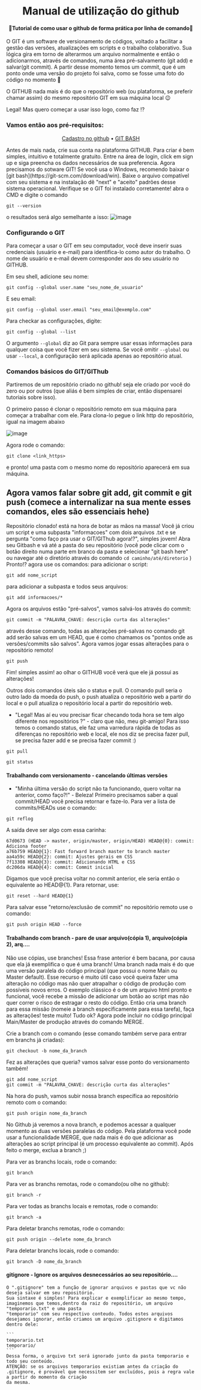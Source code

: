 <h1 align="center">Manual de utilização do github</h1> 
<h4 align="center">🚀Tutorial de como usar o github de forma prática por linha de comando🚀</h4>

<p> 
O GIT é um software de versionamento de códigos, voltado a facilitar a gestão das versões, atualizações em scripts e o trabalho colaborativo.
	Sua lógica gira em torno de alterarmos um arquivo normalmente e então o adicionarmos, através de comandos, numa área pré-salvamento (git add) e salvar(git commit). A partir desse momento temos um commit, que é um ponto onde uma versão do projeto foi salva, como se fosse uma foto do código no momento 📸
  
  O GITHUB nada mais é do que o repositório web (ou plataforma, se preferir chamar assim) do mesmo repositório GIT em sua máquina local 😉
  
  Legal! Mas quero começar a usar isso logo, como faz !?
</p>

<h3>Vamos então aos pré-requisitos: </h3>
<p align="center">
 <a href="#cadastro_no_github">Cadastro no github</a> •
 <a href="#git_bash">GIT BASH</a>
</p>

<p>
   Antes de mais nada, crie sua conta na plataforma GITHUB. Para criar é bem simples, intuitivo e totalmente gratuito. Entre na área de login, click em sign up e siga preencha os dados necessários de sua preferencia.
   Agora precisamos do sotware GIT! Se você usa o Windows, recomendo baixar o [git bash](https://git-scm.com/download/win). Baixe o arquivo compatível com seu sistema e na instalação dê "next" e "aceito" padrões desse sistema operacional.
  Verifique se o GIT foi instalado corretamente! abra o CMD e digite o comando
  
```
git --version
```
 o resultados será algo semelhante a isso:
 ![image](https://user-images.githubusercontent.com/57183317/118011509-7fd92b00-b326-11eb-808a-db4adaeafd26.png)
 </p>
 
<h3>Configurando o GIT </h3>
<p>
	Para começar a usar o GIT em seu computador, você deve inserir suas credenciais (usuário e e-mail) para identifica-lo como autor do trabalho. O nome de usuário e e-mail devem corresponder aos do seu usuário no GITHUB.
	
Em seu shell, adicione seu nome:
```
git config --global user.name "seu_nome_de_usuario"
```
E seu email:
```
git config --global user.email "seu_email@exemplo.com"
```
Para checkar as configurações, digite:
```
git config --global --list
```

O argumento `--global` diz ao Git para sempre usar essas informações para qualquer coisa que você fizer em seu sistema. Se você omitir `--global` ou usar `--local`, a configuração será aplicada apenas ao repositório atual.
</p>

<h3>Comandos básicos do GIT/GIThub </h3>
<p>
Partiremos de um repositório criado no github! seja ele criado por você do zero ou por outros (que aliás é bem simples de criar, então dispensarei tutoriais sobre isso).

O primeiro passo é clonar o repositório remoto em sua máquina para começar a trabalhar com ele. Para clona-lo pegue o link http do repositório, igual na imagem abaixo

![image](https://user-images.githubusercontent.com/57183317/118031490-fa14aa00-b33c-11eb-828b-1f2e0fa532dd.png)

Agora rode o comando:
```
git clone <link_https>
```
e pronto! uma pasta com o mesmo nome do repositório aparecerá em sua máquina.

## Agora vamos falar sobre git add, git commit e git push (comece a internalizar na sua mente esses comandos, eles são essenciais hehe)

Repositório clonado! está na hora de botar as mãos na massa! Você já criou um script e uma subpasta "informacoes" com dois arquivos .txt e se pergunta "como faço pra usar o GIT/GIThub agora!?", simples jovem!
Abra seu Gitbash e vá até a pasta do seu repositório (você pode clicar com o botão direito numa parte em branco da pasta e selecionar "git bash here" ou navegar até o diretório através do comando `cd caminho/até/diretorio` )
Pronto!? agora use os comandos:
para adicionar o script:
```
git add nome_script
```
para adicionar a subpasta e todos seus arquivos:
```
git add informacoes/*
```
Agora os arquivos estão "pré-salvos", vamos salvá-los através do commit:

```
git commit -m "PALAVRA_CHAVE: descrição curta das alterações"
```
através desse comando, todas as alterações pré-salvas no comando git add serão salvas em um HEAD, que é como chamamos os "pontos onde as versões/commits são salvos". Agora vamos jogar essas alterações para o repositório remoto!

```
git push
```
Fim! simples assim! ao olhar o GITHUB você verá que ele já possui as alterações!

Outros dois comandos úteis são o status e pull. O comando pull seria o outro lado da moeda do push, o push atualiza o repositório web a partir do local e o pull atualiza o repositório local a partir do repositório web. 
- "Legal! Mas aí eu vou precisar ficar checando toda hora se tem algo diferente nos repositórios ?" -  claro que não, meu git-amigo! Para isso temos o comando status, ele faz uma varredura rápida de todas as diferenças no repositório web e local, ele nos diz se precisa fazer pull, se precisa fazer add e se precisa fazer commit :)
```
git pull
```
```
git status
```

#### Trabalhando com versionamento - cancelando últimas versões

- "Minha última versão do script não ta funcionando, quero voltar na anterior, como faço?!" - Beleza! Primeiro precisamos saber a qual commit/HEAD você precisa retornar e faze-lo.
Para ver a lista de commits/HEADs use o comando:
```
git reflog
```
A saída deve ser algo com essa carinha:

```
67d0673 (HEAD -> master, origin/master, origin/HEAD) HEAD@{0}: commit: Adiciona footer
a76b759 HEAD@{1}: Fast forward branch master to branch master
aa4a59c HEAD@{2}: commit: Ajustes gerais em CSS
7f13308 HEAD@{3}: commit: Adicionando HTML e CSS
dc206da HEAD@{4}: commit: Commit inicial
```

Digamos que você precisa voltar no commit anterior, ele seria então o equivalente ao HEAD@{1}. Para retornar, use:
```
git reset --hard HEAD@{1}
```

Para salvar esse "retorno/exclusão de commit" no repositório remoto use o comando:
```
git push origin HEAD --force
```

#### Trabalhando com branch - pare de usar arquivo(cópia 1), arquivo(cópia 2), arq....

Não use cópias, use branches! Essa frase anterior é bem bacana, por causa que ela já exemplifica o que é uma branch! Uma branch nada mais é do que uma versão paralela do código principal (que possui o nome Main ou Master default). Esse recurso é muito útil caso você queira fazer uma alteração no código mas não quer atrapalhar o código de produção com possíveis novos erros.
O exemplo clássico é o de um arquivo html pronto e funcional, você recebe a missão de adicionar um botão ao script mas não quer correr o risco de estragar o resto do código. Então cria uma branch para essa missão (nomeie a branch especificamente para essa tarefa), faça as alterações! teste muito! Tudo ok? Agora pode incluir no código principal Main/Master de produção através do comando MERGE.

Crie a branch com o comando (esse comando também serve para entrar em branchs já criadas):
```
git checkout -b nome_da_branch
```
Fez as alterações que queria? vamos salvar esse ponto do versionamento também!
```
git add nome_script
git commit -m "PALAVRA_CHAVE: descrição curta das alterações"
```
Na hora do push, vamos subir nossa branch específica ao repositório remoto com o comando:
```
git push origin nome_da_branch
```
No Github já veremos a nova branch, e podemos acessar a qualquer momento as duas versões paralelas do código. Pela plataforma você pode usar a funcionalidade MERGE, que nada mais é do que adicionar as alterações ao script principal (é um processo equivalente ao commit). Após feito o merge, exclua a branch ;)

Para ver as branchs locais, rode o comando:
```
git branch
```

Para ver as branchs remotas, rode o comando(ou olhe no github):
```
git branch -r
```

Para ver todas as branchs locais e remotas, rode o comando:
```
git branch -a
```

Para deletar branchs remotas, rode o comando:
```
git push origin --delete nome_da_branch
```

Para deletar branchs locais, rode o comando:
```
git branch -D nome_da_branch
```
#### gitignore - Ignore os arquivos desnecessários ao seu repositório....
	O ".gitignore" tem a função de ignorar arquivos e pastas que vc não deseja salvar em seu repositório.
	Sua sintaxe é simples! Para explicar e exemplificar ao mesmo tempo, imaginemos que temos,dentro da raiz do repositório, um arquivo "temporario.txt" e uma pasta
	"temporario" com seu respectivo conteudo. Todos estes arquivos desejamos ignorar, então criamos um arquivo .gitignore e digitamos dentro dele:
	
	```
	temporario.txt
	temporario/
	```
	Dessa forma, o arquivo txt será ignorado junto da pasta temporario e todo seu conteúdo.
	ATENÇÃO: se os arquivos temporarios existiam antes da criação do .gitignore, é provável que necessitem ser excluídos, pois a regra vale a partir do momento da criação
	da mesma.
</p>
